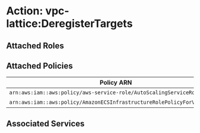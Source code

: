 # Action: vpc-lattice:DeregisterTargets

## Attached Roles

## Attached Policies

| Policy ARN | Policy Name |
|------------|-------------|
| `arn:aws:iam::aws:policy/aws-service-role/AutoScalingServiceRolePolicy` | [AutoScalingServiceRolePolicy](../policies.md#autoscalingservicerolepolicy) |
| `arn:aws:iam::aws:policy/AmazonECSInfrastructureRolePolicyForVpcLattice` | [AmazonECSInfrastructureRolePolicyForVpcLattice](../policies.md#amazonecsinfrastructurerolepolicyforvpclattice) |

## Associated Services

